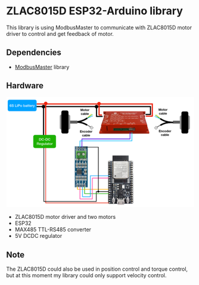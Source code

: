 # ZLAC8015D ESP32-Arduino library

This library is using ModbusMaster to communicate with ZLAC8015D motor driver to control and get feedback of motor.

## Dependencies

- [ModbusMaster](https://github.com/4-20ma/ModbusMaster) library

## Hardware

![](images/diagram.png)

- ZLAC8015D motor driver and two motors
- ESP32
- MAX485 TTL-RS485 converter
- 5V DCDC regulator 

## Note

The ZLAC8015D could also be used in position control and torque control, but at this moment my library could only support velocity control. 